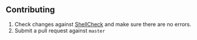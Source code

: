 ## Contributing

1. Check changes against [ShellCheck](http://www.shellcheck.net/) and make sure
there are no errors.
1. Submit a pull request against `master`
